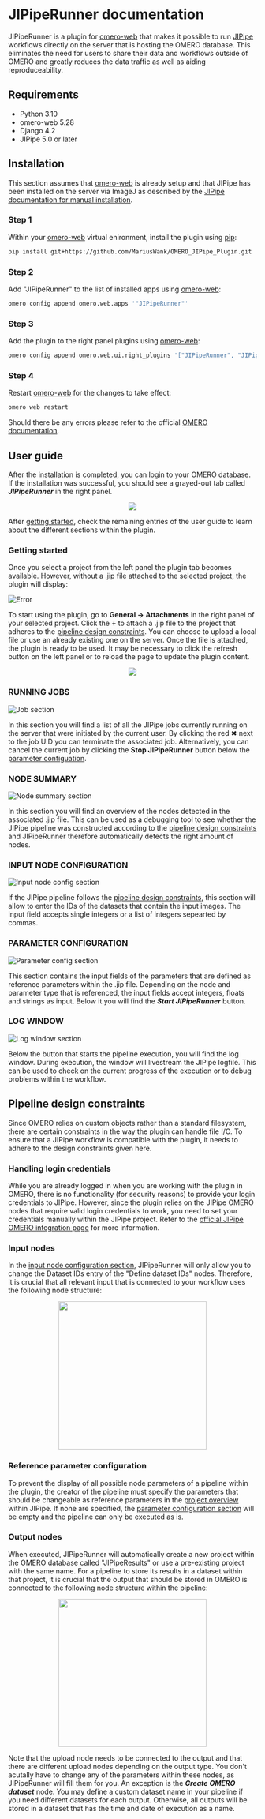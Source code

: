 
# JIPipeRunner documentation

JIPipeRunner is a plugin for [omero-web](https://github.com/ome/omero-web) that makes it possible to run [JIPipe](https://jipipe.hki-jena.de/) workflows directly on the server that is hosting the OMERO database. This eliminates the need for users to share their data and workflows outside of OMERO and greatly reduces the data traffic as well as aiding reproduceability.

## Requirements

- Python 3.10
- omero-web 5.28
- Django 4.2
- JIPipe 5.0 or later

## Installation

This section assumes that [omero-web](https://github.com/ome/omero-web) is already setup and that JIPipe has been installed on the server via ImageJ as described by the [JIPipe documentation for manual installation](https://jipipe.hki-jena.de/documentation/manual-installation.html).

### Step 1

Within your [omero-web](https://github.com/ome/omero-web) virtual enironment, install the plugin using [pip](https://pip.pypa.io/en/stable/):
```bash
pip install git+https://github.com/MariusWank/OMERO_JIPipe_Plugin.git
```

### Step 2

Add "JIPipeRunner" to the list of installed apps using [omero-web](https://github.com/ome/omero-web):
```bash
omero config append omero.web.apps '"JIPipeRunner"'
```

### Step 3

Add the plugin to the right panel plugins using [omero-web](https://github.com/ome/omero-web):
```bash
omero config append omero.web.ui.right_plugins '["JIPipeRunner", "JIPipeRunner/right_plugin_example.js.html", "jipipe_form_container"]
```

### Step 4

Restart [omero-web](https://github.com/ome/omero-web) for the changes to take effect:
```bash
omero web restart
```
Should there be any errors please refer to the official [OMERO documentation](https://docs.openmicroscopy.org/omero/5.6.3/developers/Web/WebclientPlugin.html).

## User guide

After the installation is completed, you can login to your OMERO database. If the installation was successful, you should see a grayed-out tab called ***JIPipeRunner*** in the right panel. 

<p align="center">
  <img src="./assets/images/TabPanel.png"/>
</p>

After [getting started](#getting-started), check the remaining entries of the user guide to learn about the different sections within the plugin.

### Getting started

Once you select a project from the left panel the plugin tab becomes available. However, without a .jip file attached to the selected project, the plugin will display:

![Error](./assets/images/NoJIP_Error.png)

To start using the plugin, go to <b>General → Attachments</b> in the right panel of your selected project. Click the <b>+</b> to attach a .jip file to the project that adheres to the <a href="#pipeline-design-constraints">pipeline design constraints</a>. You can choose to upload a local file or use an already existing one on the server. Once the file is attached, the plugin is ready to be used. It may be necessary to click the refresh button on the left panel or to reload the page to update the plugin content.

<p align="center">
  <img src="./assets/images/Attach_JIP_File.png"/>
</p>


### RUNNING JOBS

![Job section](./assets/images/RunningJobsSection.png)

In this section you will find a list of all the JIPipe jobs currently running on the server that were initiated by the current user. By clicking the red ✖ next to the job UID you can terminate the associated job. Alternatively, you can cancel the current job by clicking the **Stop JIPipeRunner** button below the [parameter configuation](#parameter-configuration).



### NODE SUMMARY

![Node summary section](./assets/images/NodeSummarySection.png)

In this section you will find an overview of the nodes detected in the associated .jip file. This can be used as a debugging tool to see whether the JIPipe pipeline was constructed according to the [pipeline design constraints](#pipeline-design-constraints) and JIPipeRunner therefore automatically detects the right amount of nodes.

### INPUT NODE CONFIGURATION

![Input node config section](./assets/images/InputNodeConfigSection.png)

If the JIPipe pipeline follows the [pipeline design constraints](#pipeline-design-constraints), this section will allow to enter the IDs of the datasets that contain the input images. The input field accepts single integers or a list of integers sepearted by commas. 

### PARAMETER CONFIGURATION

![Parameter config section](./assets/images/ParameterConfigSection.png)

This section contains the input fields of the parameters that are defined as reference parameters within the .jip file. Depending on the node and parameter type that is referenced, the input fields accept integers, floats and strings as input. Below it you will find the ***Start JIPipeRunner*** button.

### LOG WINDOW

![Log window section](./assets/images/LogWindowSection.png)

Below the button that starts the pipeline execution, you will find the log window. During execution, the window will livestream the JIPipe logfile. This can be used to check on the current progress of the execution or to debug problems within the workflow. 

## Pipeline design constraints

Since OMERO relies on custom objects rather than a standard filesystem, there are certain constraints in the way the plugin can handle file I/O. To ensure that a JIPipe workflow is compatible with the plugin, it needs to adhere to the design constraints given here.

### Handling login credentials

While you are already logged in when you are working with the plugin in OMERO, there is no functionality (for security reasons) to provide your login credentials to JIPipe. However, since the plugin relies on the JIPipe OMERO nodes that require valid login credentials to work, you need to set your credentials manually within the JIPipe project. Refer to the [official JIPipe OMERO integration page](https://jipipe.hki-jena.de/documentation/omero-integration.html) for more information.

### Input nodes

In the [input node configuration section](#input-node-configuration), JIPipeRunner will only allow you to change the Dataset IDs entry of the "Define dataset IDs" nodes. Therefore, it is crucial that all relevant input that is connected to your workflow uses the following node structure:

<p align="center">
  <img src="./assets/images/InputStructure.png" style="height:300px"/>
</p>


### Reference parameter configuration

To prevent the display of all possible node parameters of a pipeline within the plugin, the creator of the pipeline must specify the parameters that should be changeable as reference parameters in the [project overview](https://jipipe.hki-jena.de/documentation/project-overview.html) within JIPipe. If none are specified, the [parameter configuration section](#parameter-configuration) will be empty and the pipeline can only be executed as is.

### Output nodes

When executed, JIPipeRunner will automatically create a new project within the OMERO database called "JIPipeResults" or use a pre-existing project with the same name. For a pipeline to store its results in a dataset within that project, it is crucial that the output that should be stored in OMERO is connected to the following node structure within the pipeline: 

<p align="center">
  <img src="./assets/images/OutputStructure.png" style="height:300px"/>
</p>

Note that the upload node needs to be connected to the output and that there are different upload nodes depending on the output type. You don't acutally have to change any of the parameters within these nodes, as JIPipeRunner will fill them for you. An exception is the ***Create OMERO dataset*** node. You may define a custom dataset name in your pipeline if you need different datasets for each output. Otherwise, all outputs will be stored in a dataset that has the time and date of execution as a name. 